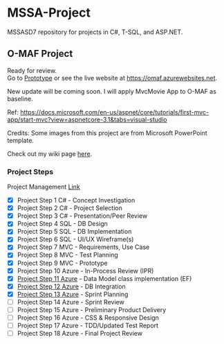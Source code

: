 # MSSA-Project
MSSASD7 repository for projects in C#, T-SQL, and ASP.NET.
## O-MAF Project
Ready for review. <br />
Go to [Prototype](https://github.com/gowebUSA/MSSA-Project/tree/master/TSQL/Project-Step-7/prototype#online---maintenance-action-forms-o-maf) or see the live website at https://omaf.azurewebsites.net.

New update will be coming soon. I will apply MvcMovie App to O-MAF as baseline.

Ref: https://docs.microsoft.com/en-us/aspnet/core/tutorials/first-mvc-app/start-mvc?view=aspnetcore-3.1&tabs=visual-studio

Credits: Some images from this project are from Microsoft PowerPoint template.

Check out my wiki page [here](https://github.com/gowebUSA/MSSA-Project/wiki).

### Project Steps
Project Management [Link](https://github.com/users/gowebUSA/projects/1)
- [x] Project Step 1 C# - Concept Investigation
- [x] Project Step 2 C# - Project Selection
- [x] Project Step 3 C# - Presentation/Peer Review
- [x] Project Step 4 SQL - DB Design
- [x] Project Step 5 SQL - DB Implementation
- [x] Project Step 6 SQL - UI/UX Wireframe(s)
- [x] Project Step 7 MVC - Requirements, Use Case
- [x] Project Step 8 MVC - Test Planning
- [x] Project Step 9 MVC - Prototype
- [x] Project Step 10 Azure - In-Process Review (IPR)
- [x] [Project Step 11 Azure](https://github.com/gowebUSA/MSSA-Project/tree/master/ProjectSteps/ProjectStep11) - Data Model class implementation (EF)
- [x] [Project Step 12 Azure](https://github.com/gowebUSA/MSSA-Project/tree/master/ProjectSteps/ProjectStep12) - DB Integration
- [x] [Project Step 13 Azure](https://github.com/gowebUSA/MSSA-Project/projects) - Sprint Planning
- [ ] Project Step 14 Azure - Sprint Review
- [ ] Project Step 15 Azure - Preliminary Product Delivery
- [ ] Project Step 16 Azure - CSS & Responsive Design
- [ ] Project Step 17 Azure - TDD/Updated Test Report
- [ ] Project Step 18 Azure - Final Project Review
